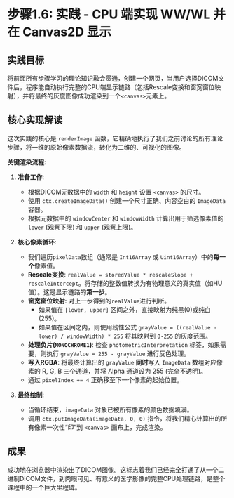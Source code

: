 # 步骤1.6: 实践 - CPU 端实现 WW/WL 并在 Canvas2D 显示

## 实践目标

将前面所有步骤学习的理论知识融会贯通，创建一个网页，当用户选择DICOM文件后，程序能自动执行完整的CPU端显示链路（包括Rescale变换和窗宽窗位映射），并将最终的灰度图像成功渲染到一个`<canvas>`元素上。

## 核心实现解读

这次实践的核心是 `renderImage` 函数，它精确地执行了我们之前讨论的所有理论步骤，将一维的原始像素数据流，转化为二维的、可视化的图像。

**关键渲染流程:**

1.  **准备工作**:

    - 根据DICOM元数据中的 `width` 和 `height` 设置 `<canvas>` 的尺寸。
    - 使用 `ctx.createImageData()` 创建一个尺寸正确、内容空白的 `ImageData` 容器。
    - 根据元数据中的 `windowCenter` 和 `windowWidth` 计算出用于筛选像素值的 `lower` (观察下限) 和 `upper` (观察上限)。

2.  **核心像素循环**:

    - 我们遍历`pixelData`数组（通常是 `Int16Array` 或 `Uint16Array`）中的**每一个**像素值。
    - **Rescale变换**: `realValue = storedValue * rescaleSlope + rescaleIntercept`。将存储的整数值转换为有物理意义的真实值（如HU值）。这是显示链路的**第一步**。
    - **窗宽窗位映射**: 对上一步得到的`realValue`进行判断。
      - 如果值在 `[lower, upper]` 区间之外，直接映射为纯黑(0)或纯白(255)。
      - 如果值在区间之内，则使用线性公式 `grayValue = ((realValue - lower) / windowWidth) * 255` 将其映射到 `0-255` 的灰度范围。
    - **处理负片(`MONOCHROME1`)**: 检查 `photometricInterpretation` 标签，如果需要，则执行 `grayValue = 255 - grayValue` 进行反色处理。
    - **写入RGBA**: 将最终计算出的 `grayValue` **同时**写入 `ImageData` 数组对应像素的 R, G, B 三个通道，并将 Alpha 通道设为 255 (完全不透明)。
    - 通过 `pixelIndex += 4` 正确移至下一个像素的起始位置。

3.  **最终绘制**:
    - 当循环结束，`imageData` 对象已被所有像素的颜色数据填满。
    - 调用 `ctx.putImageData(imageData, 0, 0)` 指令，将我们精心计算出的所有像素一次性“印”到 `<canvas>` 画布上，完成渲染。

## 成果

成功地在浏览器中渲染出了DICOM图像。这标志着我们已经完全打通了从一个二进制DICOM文件，到肉眼可见、有意义的医学影像的完整CPU处理链路，是整个课程中的一个巨大里程碑。
